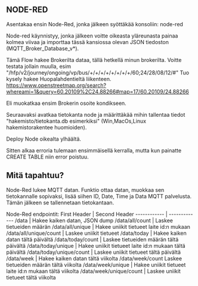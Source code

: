 ## NODE-RED

Asentakaa ensin Node-Red, jonka jälkeen syöttäkää konsoliin: node-red

Node-red käynnistyy, jonka jälkeen voitte oikeasta yläreunasta painaa kolmea viivaa ja importtaa tässä kansiossa olevan JSON tiedoston (MQTT_Broker_Database_v*).

Tämä Flow hakee Brokerilta dataa, tällä hetkellä minun brokerilta. Voitte testata jollain muulla, esim 
"/hfp/v2/journey/ongoing/vp/bus/+/+/+/+/+/+/+/+/60;24/28/08/12/#" 
Tuo kysely hakee Huopalahdentieltä liikenteen.
https://www.openstreetmap.org/search?whereami=1&query=60.20109%2C24.88266#map=17/60.20109/24.88266

Eli muokatkaa ensim Brokerin osoite kondikseen.

Seuraavaksi avatkaa tietokanta node ja määrittäkää mihin tallentaa tiedot "hakemisto/tietokanta.db esimerkiksi" (Win,MacOs,Linux hakemistorakentee huomioiden).

Deploy Node oikealta ylhäältä.

Sitten alkaa erroria tulemaan ensimmäisellä kerralla, mutta kun painatte CREATE TABLE niin error poistuu. 


## Mitä tapahtuu?

Node-Red lukee MQTT datan. Funktio ottaa datan, muokkaa sen tietokannalle sopivaksi, lisää siihen ID, Date, Time ja Data MQTT palvelusta. Tämän jälkeen se tallennetaan tietokantaan. 

Node-Red endpointit:
First Header | Second Header
------------ | -------------
/data | Hakee kaiken datan, JSON dump
/data/all/count | Laskee tietueiden määrän
/data/all/unique | Hakee uniikit tietueet laite id:n mukaan
/data/all/unique/count | Laskee uniikit tietueet
/data/today |  Hakee kaiken datan tältä päivältä
/data/today/count | Laskee tietueiden määrän tältä päivältä
/data/today/unique | Hakee uniikit tietueet laite id:n mukaan tältä päivältä
/data/today/unique/count | Laskee uniikit tietueet tältä päivältä
/data/week | Hakee kaiken datan tältä viikolta
/data/week/count  Laskee tietueiden määrän tältä viikolta
/data/week/unique | Hakee uniikit tietueet laite id:n mukaan tältä viikolta
/data/week/unique/count | Laskee uniikit tietueet tältä viikolta

